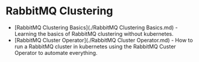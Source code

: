 # RabbitMQ Clustering

* [RabbitMQ Clustering Basics](./RabbitMQ Clustering Basics.md) - Learning the basics of RabbitMQ clustering without kubernetes.
* [RabbitMQ Cluster Operator](./RabbitMQ Cluster Operator.md) - How to run a RabbitMQ cluster in kubernetes using the RabbitMQ Custer Operator to automate everything.
